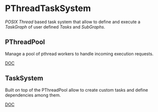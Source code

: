 # PThreadTaskSystem
*POSIX Thread* based task system that allow to define and execute a *TaskGraph* of user defined *Tasks* and *SubGraphs*.

## PThreadPool
Manage a pool of pthread workers to handle incoming execution requests.

[DOC](../blob/master/DOC/PThreadPoolDOC.md)

## TaskSystem
Built on top of the PThreadPool allow to create custom tasks and define dependencies among them.

[DOC](../blob/master/DOC/TaskSystemDOC.md)